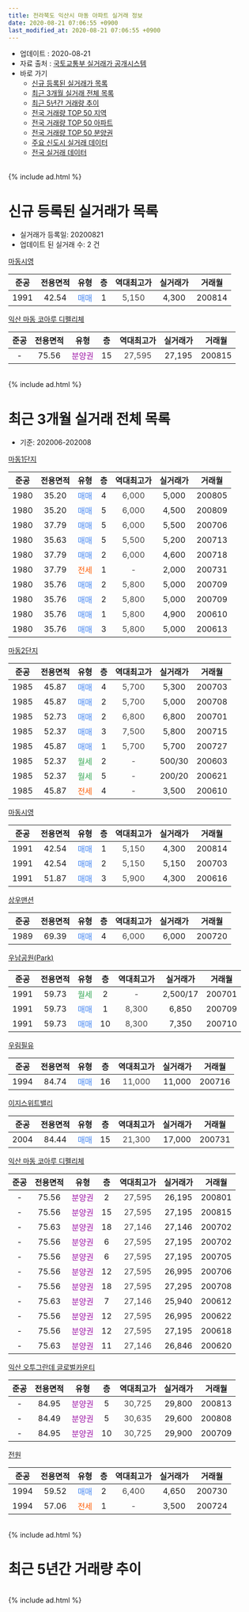 ```yaml
---
title: 전라북도 익산시 마동 아파트 실거래 정보
date: 2020-08-21 07:06:55 +0900
last_modified_at: 2020-08-21 07:06:55 +0900
---
```


* 업데이트 : 2020-08-21
* 자료 출처 : [국토교통부 실거래가 공개시스템](http://rt.molit.go.kr)
* 바로 가기
    * [신규 등록된 실거래가 목록](#신규-등록된-실거래가-목록)
    * [최근 3개월 실거래 전체 목록](#최근-3개월-실거래-전체-목록)
    * [최근 5년간 거래량 추이](#최근-5년간-거래량-추이)
    * [전국 거래량 TOP 50 지역](https://inasie.github.io/apt-trade-info/최근-3개월-전국에서-가장-거래가-많이-발생한-지역)
    * [전국 거래량 TOP 50 아파트](https://inasie.github.io/apt-trade-info/최근-3개월-전국에서-가장-거래가-많이-발생한-아파트)
    * [전국 거래량 TOP 50 분양권](https://inasie.github.io/apt-trade-info/최근-3개월-전국에서-가장-거래가-많이-발생한-분양권)
    * [주요 신도시 실거래 데이터](https://inasie.github.io/apt-trade-info/주요-신도시)
    * [전국 실거래 데이터](https://inasie.github.io/apt-trade-info/전국)
<br>
{% include ad.html %}
<br>

# 신규 등록된 실거래가 목록
* 실거래가 등록일: 20200821
* 업데이트 된 실거래 수: 2 건


[마동시영](https://search.naver.com/search.naver?query=%EC%A0%84%EB%9D%BC%EB%B6%81%EB%8F%84+%EC%9D%B5%EC%82%B0%EC%8B%9C+%EB%A7%88%EB%8F%99+%EB%A7%88%EB%8F%99%EC%8B%9C%EC%98%81)

|준공|전용면적|유형|층|역대최고가|실거래가|거래월|
|:---:|:---:|:---:|:---:|:---:|:---:|:---:|
|1991|42.54|<span style="color:#4285f3">매매</span>|1|<span style="color:#444444">5,150</span>|4,300|200814|

[익산 마동 코아루 디펠리체](https://search.naver.com/search.naver?query=%EC%A0%84%EB%9D%BC%EB%B6%81%EB%8F%84+%EC%9D%B5%EC%82%B0%EC%8B%9C+%EB%A7%88%EB%8F%99+%EC%9D%B5%EC%82%B0+%EB%A7%88%EB%8F%99+%EC%BD%94%EC%95%84%EB%A3%A8+%EB%94%94%ED%8E%A0%EB%A6%AC%EC%B2%B4)

|준공|전용면적|유형|층|역대최고가|실거래가|거래월|
|:---:|:---:|:---:|:---:|:---:|:---:|:---:|
|-|75.56|<span style="color:#9C11A5">분양권</span>|15|<span style="color:#444444">27,595</span>|27,195|200815|


<br>
{% include ad.html %}
<br>

# 최근 3개월 실거래 전체 목록
* 기준: 202006-202008


[마동1단지](https://search.naver.com/search.naver?query=%EC%A0%84%EB%9D%BC%EB%B6%81%EB%8F%84+%EC%9D%B5%EC%82%B0%EC%8B%9C+%EB%A7%88%EB%8F%99+%EB%A7%88%EB%8F%991%EB%8B%A8%EC%A7%80)

|준공|전용면적|유형|층|역대최고가|실거래가|거래월|
|:---:|:---:|:---:|:---:|:---:|:---:|:---:|
|1980|35.20|<span style="color:#4285f3">매매</span>|4|<span style="color:#444444">6,000</span>|5,000|200805|
|1980|35.20|<span style="color:#4285f3">매매</span>|5|<span style="color:#444444">6,000</span>|4,500|200809|
|1980|37.79|<span style="color:#4285f3">매매</span>|5|<span style="color:#444444">6,000</span>|5,500|200706|
|1980|35.63|<span style="color:#4285f3">매매</span>|5|<span style="color:#444444">5,500</span>|5,200|200713|
|1980|37.79|<span style="color:#4285f3">매매</span>|2|<span style="color:#444444">6,000</span>|4,600|200718|
|1980|37.79|<span style="color:#ff5a00">전세</span>|1|<span style="color:#444444">-</span>|2,000|200731|
|1980|35.76|<span style="color:#4285f3">매매</span>|2|<span style="color:#444444">5,800</span>|5,000|200709|
|1980|35.76|<span style="color:#4285f3">매매</span>|2|<span style="color:#444444">5,800</span>|5,000|200709|
|1980|35.76|<span style="color:#4285f3">매매</span>|1|<span style="color:#444444">5,800</span>|4,900|200610|
|1980|35.76|<span style="color:#4285f3">매매</span>|3|<span style="color:#444444">5,800</span>|5,000|200613|

[마동2단지](https://search.naver.com/search.naver?query=%EC%A0%84%EB%9D%BC%EB%B6%81%EB%8F%84+%EC%9D%B5%EC%82%B0%EC%8B%9C+%EB%A7%88%EB%8F%99+%EB%A7%88%EB%8F%992%EB%8B%A8%EC%A7%80)

|준공|전용면적|유형|층|역대최고가|실거래가|거래월|
|:---:|:---:|:---:|:---:|:---:|:---:|:---:|
|1985|45.87|<span style="color:#4285f3">매매</span>|4|<span style="color:#444444">5,700</span>|5,300|200703|
|1985|45.87|<span style="color:#4285f3">매매</span>|2|<span style="color:#444444">5,700</span>|5,000|200708|
|1985|52.73|<span style="color:#4285f3">매매</span>|2|<span style="color:#444444">6,800</span>|6,800|200701|
|1985|52.37|<span style="color:#4285f3">매매</span>|3|<span style="color:#444444">7,500</span>|5,800|200715|
|1985|45.87|<span style="color:#4285f3">매매</span>|1|<span style="color:#444444">5,700</span>|5,700|200727|
|1985|52.37|<span style="color:#34a853">월세</span>|2|<span style="color:#444444">-</span>|500/30|200603|
|1985|52.37|<span style="color:#34a853">월세</span>|5|<span style="color:#444444">-</span>|200/20|200621|
|1985|45.87|<span style="color:#ff5a00">전세</span>|4|<span style="color:#444444">-</span>|3,500|200610|

[마동시영](https://search.naver.com/search.naver?query=%EC%A0%84%EB%9D%BC%EB%B6%81%EB%8F%84+%EC%9D%B5%EC%82%B0%EC%8B%9C+%EB%A7%88%EB%8F%99+%EB%A7%88%EB%8F%99%EC%8B%9C%EC%98%81)

|준공|전용면적|유형|층|역대최고가|실거래가|거래월|
|:---:|:---:|:---:|:---:|:---:|:---:|:---:|
|1991|42.54|<span style="color:#4285f3">매매</span>|1|<span style="color:#444444">5,150</span>|4,300|200814|
|1991|42.54|<span style="color:#4285f3">매매</span>|2|<span style="color:#444444">5,150</span>|5,150|200703|
|1991|51.87|<span style="color:#4285f3">매매</span>|3|<span style="color:#444444">5,900</span>|4,300|200616|

[상우맨션](https://search.naver.com/search.naver?query=%EC%A0%84%EB%9D%BC%EB%B6%81%EB%8F%84+%EC%9D%B5%EC%82%B0%EC%8B%9C+%EB%A7%88%EB%8F%99+%EC%83%81%EC%9A%B0%EB%A7%A8%EC%85%98)

|준공|전용면적|유형|층|역대최고가|실거래가|거래월|
|:---:|:---:|:---:|:---:|:---:|:---:|:---:|
|1989|69.39|<span style="color:#4285f3">매매</span>|4|<span style="color:#444444">6,000</span>|6,000|200720|

[우남공원(Park)](https://search.naver.com/search.naver?query=%EC%A0%84%EB%9D%BC%EB%B6%81%EB%8F%84+%EC%9D%B5%EC%82%B0%EC%8B%9C+%EB%A7%88%EB%8F%99+%EC%9A%B0%EB%82%A8%EA%B3%B5%EC%9B%90%28Park%29)

|준공|전용면적|유형|층|역대최고가|실거래가|거래월|
|:---:|:---:|:---:|:---:|:---:|:---:|:---:|
|1991|59.73|<span style="color:#34a853">월세</span>|2|<span style="color:#444444">-</span>|2,500/17|200701|
|1991|59.73|<span style="color:#4285f3">매매</span>|1|<span style="color:#444444">8,300</span>|6,850|200709|
|1991|59.73|<span style="color:#4285f3">매매</span>|10|<span style="color:#444444">8,300</span>|7,350|200710|

[우림필유](https://search.naver.com/search.naver?query=%EC%A0%84%EB%9D%BC%EB%B6%81%EB%8F%84+%EC%9D%B5%EC%82%B0%EC%8B%9C+%EB%A7%88%EB%8F%99+%EC%9A%B0%EB%A6%BC%ED%95%84%EC%9C%A0)

|준공|전용면적|유형|층|역대최고가|실거래가|거래월|
|:---:|:---:|:---:|:---:|:---:|:---:|:---:|
|1994|84.74|<span style="color:#4285f3">매매</span>|16|<span style="color:#444444">11,000</span>|11,000|200716|

[이지스위트밸리](https://search.naver.com/search.naver?query=%EC%A0%84%EB%9D%BC%EB%B6%81%EB%8F%84+%EC%9D%B5%EC%82%B0%EC%8B%9C+%EB%A7%88%EB%8F%99+%EC%9D%B4%EC%A7%80%EC%8A%A4%EC%9C%84%ED%8A%B8%EB%B0%B8%EB%A6%AC)

|준공|전용면적|유형|층|역대최고가|실거래가|거래월|
|:---:|:---:|:---:|:---:|:---:|:---:|:---:|
|2004|84.44|<span style="color:#4285f3">매매</span>|15|<span style="color:#444444">21,300</span>|17,000|200731|

[익산 마동 코아루 디펠리체](https://search.naver.com/search.naver?query=%EC%A0%84%EB%9D%BC%EB%B6%81%EB%8F%84+%EC%9D%B5%EC%82%B0%EC%8B%9C+%EB%A7%88%EB%8F%99+%EC%9D%B5%EC%82%B0+%EB%A7%88%EB%8F%99+%EC%BD%94%EC%95%84%EB%A3%A8+%EB%94%94%ED%8E%A0%EB%A6%AC%EC%B2%B4)

|준공|전용면적|유형|층|역대최고가|실거래가|거래월|
|:---:|:---:|:---:|:---:|:---:|:---:|:---:|
|-|75.56|<span style="color:#9C11A5">분양권</span>|2|<span style="color:#444444">27,595</span>|26,195|200801|
|-|75.56|<span style="color:#9C11A5">분양권</span>|15|<span style="color:#444444">27,595</span>|27,195|200815|
|-|75.63|<span style="color:#9C11A5">분양권</span>|18|<span style="color:#444444">27,146</span>|27,146|200702|
|-|75.56|<span style="color:#9C11A5">분양권</span>|6|<span style="color:#444444">27,595</span>|27,195|200702|
|-|75.56|<span style="color:#9C11A5">분양권</span>|6|<span style="color:#444444">27,595</span>|27,195|200705|
|-|75.56|<span style="color:#9C11A5">분양권</span>|12|<span style="color:#444444">27,595</span>|26,995|200706|
|-|75.56|<span style="color:#9C11A5">분양권</span>|18|<span style="color:#444444">27,595</span>|27,295|200708|
|-|75.63|<span style="color:#9C11A5">분양권</span>|7|<span style="color:#444444">27,146</span>|25,940|200612|
|-|75.56|<span style="color:#9C11A5">분양권</span>|12|<span style="color:#444444">27,595</span>|26,995|200622|
|-|75.56|<span style="color:#9C11A5">분양권</span>|12|<span style="color:#444444">27,595</span>|27,195|200618|
|-|75.63|<span style="color:#9C11A5">분양권</span>|11|<span style="color:#444444">27,146</span>|26,846|200620|

[익산 오투그란데 글로벌카운티](https://search.naver.com/search.naver?query=%EC%A0%84%EB%9D%BC%EB%B6%81%EB%8F%84+%EC%9D%B5%EC%82%B0%EC%8B%9C+%EB%A7%88%EB%8F%99+%EC%9D%B5%EC%82%B0+%EC%98%A4%ED%88%AC%EA%B7%B8%EB%9E%80%EB%8D%B0+%EA%B8%80%EB%A1%9C%EB%B2%8C%EC%B9%B4%EC%9A%B4%ED%8B%B0)

|준공|전용면적|유형|층|역대최고가|실거래가|거래월|
|:---:|:---:|:---:|:---:|:---:|:---:|:---:|
|-|84.95|<span style="color:#9C11A5">분양권</span>|5|<span style="color:#444444">30,725</span>|29,800|200813|
|-|84.49|<span style="color:#9C11A5">분양권</span>|5|<span style="color:#444444">30,635</span>|29,600|200808|
|-|84.95|<span style="color:#9C11A5">분양권</span>|10|<span style="color:#444444">30,725</span>|29,900|200709|


<script async src="//pagead2.googlesyndication.com/pagead/js/adsbygoogle.js"></script>
<!-- 기본 -->
<ins class="adsbygoogle"
     style="display:block"
     data-ad-client="ca-pub-2446590836940007"
     data-ad-slot="1659523306"
     data-ad-format="auto"
     data-full-width-responsive="true"></ins>
<script>
(adsbygoogle = window.adsbygoogle || []).push({});
</script>


[전원](https://search.naver.com/search.naver?query=%EC%A0%84%EB%9D%BC%EB%B6%81%EB%8F%84+%EC%9D%B5%EC%82%B0%EC%8B%9C+%EB%A7%88%EB%8F%99+%EC%A0%84%EC%9B%90)

|준공|전용면적|유형|층|역대최고가|실거래가|거래월|
|:---:|:---:|:---:|:---:|:---:|:---:|:---:|
|1994|59.52|<span style="color:#4285f3">매매</span>|2|<span style="color:#444444">6,400</span>|4,650|200730|
|1994|57.06|<span style="color:#ff5a00">전세</span>|1|<span style="color:#444444">-</span>|3,500|200724|


<br>
{% include ad.html %}
<br>

# 최근 5년간 거래량 추이


<div style="width:100%;">
    <canvas id="deal_progress" height="200"></canvas>
</div>

<script>
new Chart(document.getElementById("deal_progress"), {
    type: 'line',
    data: {
        labels: ['201508','201509','201510','201511','201512','201601','201602','201603','201604','201605','201606','201607','201608','201609','201610','201611','201612','201701','201702','201703','201704','201705','201706','201707','201708','201709','201710','201711','201712','201801','201802','201803','201804','201805','201806','201807','201808','201809','201810','201811','201812','201901','201902','201903','201904','201905','201906','201907','201908','201909','201910','201911','201912','202001','202002','202003','202004','202005','202006','202007','202008'],
        datasets: [{
            label: '매매',
            pointRadius: 1,
            data: [17, 10, 17, 9, 11, 13, 6, 9, 21, 17, 10, 13, 12, 10, 26, 12, 17, 11, 14, 24, 14, 15, 21, 16, 14, 11, 18, 9, 14, 14, 12, 20, 10, 9, 15, 14, 11, 23, 14, 9, 14, 12, 21, 14, 18, 11, 13, 13, 4, 11, 14, 12, 21, 12, 18, 7, 10, 13, 7, 23, 7],
            borderColor: "rgba(255, 201, 14, 1)",
            backgroundColor: "rgba(255, 201, 14, 0.5)",
            fill: false,
            lineTension: 0
        },{
            label: '전월세',
            pointRadius: 1,
            data: [3, 4, 8, 5, 4, 4, 4, 1, 5, 6, 3, 2, 1, 5, 5, 5, 5, 5, 6, 4, 5, 8, 0, 3, 3, 1, 4, 0, 6, 7, 1, 3, 4, 6, 5, 2, 2, 3, 1, 5, 0, 4, 4, 2, 2, 5, 6, 4, 7, 1, 3, 3, 2, 2, 2, 3, 1, 2, 3, 3, 0],
            borderColor: "rgba(0, 141, 185, 1)",
            backgroundColor: "rgba(0, 141, 185, 0.5)",
            fill: false,
            lineTension: 0
        }
        ]
    },
    options: {
        responsive: true,
        title: {
            display: false
        },
        tooltips: {
            mode: 'index',
            intersect: false
        },
        hover: {
            mode: 'nearest',
            intersect: true
        },
        scales: {
            xAxes: [{
                display: true,
                scaleLabel: {
                    display: true,
                    labelString: '년/월'
                }
            }],
            yAxes: [{
                display: true,
                ticks: {
                    suggestedMin: 0,
                },
                scaleLabel: {
                    display: true,
                    labelString: '실거래 수'
                }
            }]
        }
    }
});

</script>


<br>
{% include ad.html %}
<br>

